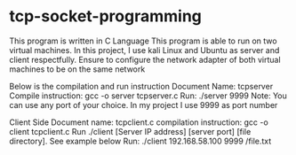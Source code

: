 # tcp-socket-programming
This program is written in C Language
This program is able to run on two virtual machines. 
In this project, I use kali Linux and Ubuntu as server and client respectfully.
Ensure to configure the network adapter of both virtual machines to be on the same network

Below is the compilation and run instruction
Document Name: tcpserver
Compile instruction: gcc -o server tcpserver.c
Run: ./server 9999
Note: You can use any port of your choice. In my project I use 9999 as port number


Client Side
Document name: tcpclient.c
compilation instruction: gcc -o client tcpclient.c
Run ./client [Server IP address] [server port] [file directory]. See example below
Run: ./client 192.168.58.100 9999 /file.txt


